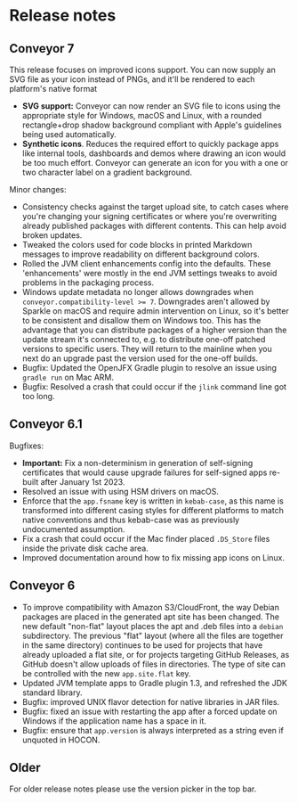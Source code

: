 # Release notes

## Conveyor 7

This release focuses on improved icons support. You can now supply an SVG file as your icon instead of PNGs, and it'll be rendered to each platform's native format

* **SVG support:** Conveyor can now render an SVG file to icons using the appropriate style for Windows, macOS and Linux, with a rounded rectangle+drop shadow background compliant with Apple's guidelines being used automatically.
* **Synthetic icons**. Reduces the required effort to quickly package apps like internal tools, dashboards and demos where drawing an icon would be too much effort. Conveyor can generate an icon for you with a one or two character label on a gradient background.

Minor changes:

* Consistency checks against the target upload site, to catch cases where you're changing your signing certificates or where you're overwriting already published packages with different contents. This can help avoid broken updates.
* Tweaked the colors used for code blocks in printed Markdown messages to improve readability on different background colors.
* Rolled the JVM client enhancements config into the defaults. These 'enhancements' were mostly in the end JVM settings tweaks to avoid problems in the packaging process.
* Windows update metadata no longer allows downgrades when `conveyor.compatibility-level >= 7`. Downgrades aren't allowed by Sparkle on macOS and require admin intervention on Linux, so it's better to be consistent and disallow them on Windows too. This has the advantage that you can distribute packages of a higher version than the update stream it's connected to, e.g. to distribute one-off patched versions to specific users. They will return to the mainline when you next do an upgrade past the version used for the one-off builds.   
* Bugfix: Updated the OpenJFX Gradle plugin to resolve an issue using `gradle run` on Mac ARM.
* Bugfix: Resolved a crash that could occur if the `jlink` command line got too long. 

## Conveyor 6.1

Bugfixes:

* **Important:** Fix a non-determinism in generation of self-signing certificates that would cause upgrade failures for self-signed apps re-built after January 1st 2023.
* Resolved an issue with using HSM drivers on macOS.
* Enforce that the `app.fsname` key is written in `kebab-case`, as this name is transformed into different casing styles for different platforms to match native conventions and thus kebab-case was as previously undocumented assumption.
* Fix a crash that could occur if the Mac finder placed `.DS_Store` files inside the private disk cache area.
* Improved documentation around how to fix missing app icons on Linux.

## Conveyor 6

* To improve compatibility with Amazon S3/CloudFront, the way Debian packages are placed in the generated apt site has been changed.
  The new default "non-flat" layout places the apt and .deb files into a `debian` subdirectory. The previous "flat" layout (where all 
  the files are together in the same directory) continues to be used for projects that have already uploaded a flat site, or for projects 
  targeting GitHub Releases, as GitHub doesn't allow uploads of files in directories. The type of site can be controlled with the new
  `app.site.flat` key.
* Updated JVM template apps to Gradle plugin 1.3, and refreshed the JDK standard library. 
* Bugfix: improved UNIX flavor detection for native libraries in JAR files.
* Bugfix: fixed an issue with restarting the app after a forced update on Windows if the application name has a space in it.
* Bugfix: ensure that `app.version` is always interpreted as a string even if unquoted in HOCON.

## Older

For older release notes please use the version picker in the top bar.
